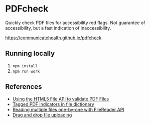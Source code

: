 # PDFcheck

Quickly check PDF files for accessibility red flags. Not guarantee of accessibility, but a fast indication of inaccessibility.

<https://communicatehealth.github.io/pdfcheck>

## Running locally

1. `npm install`
2. `npm run work`

## References

- [Using the HTML5 File API to validate PDF Files](https://blog.idrsolutions.com/2013/07/check-if-a-pdf-is-valid-using-html5-file-api/)
- [Tagged PDF indicators in file dictionary](https://stackoverflow.com/a/16275070)
- [Reading multiple files one-by-one with FileReader API](https://stackoverflow.com/a/13975217)
- [Drag and drop file uploading](https://css-tricks.com/drag-and-drop-file-uploading/)
